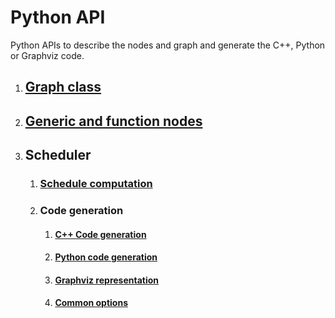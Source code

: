 # Python API 

Python APIs to describe the nodes and graph and generate the C++, Python or Graphviz code.

1. ## [Graph class](Graph.md)

2. ## [Generic and function nodes](Generic.md)

3. ## Scheduler

   1. ### [Schedule computation](SchedOptions.md)

   2. ### Code generation

      1. #### [C++ Code generation](CCodeGen.md)

      2. #### [Python code generation](PythonGen.md)

      3. #### [Graphviz representation](GraphvizGen.md)
   
      4. #### [Common options](CodegenOptions.md)









